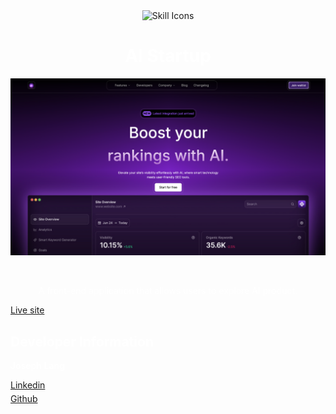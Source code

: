 <div align="center">
    <img src="https://skillicons.dev/icons?i=react,nextjs,tailwind,typescript" alt="Skill Icons" />

<h1 align="center" style="color:white;">
AI Startup
</h1>
<img src="/public/ai-startup.png"
     alt="AI Startup"
     style="float: left; margin-right: 10px;" />
</div>
<p style="text-align:center; color:white; margin-top:350px;" >
    A front-end application that allows users to explore AI product.
</p>
<a style="text-decoration:underline;" href="https://ai-startup.netlify.app/">Live site</a>
<h2 style="color:white;">
Developer Information
</h2>
<p style="color:white; font-weight:600;">Joseph Lang</p>
<div style="display:flex; flex-direction:column;gap:5px">
<a href="https://www.linkedin.com/in/jlang67/" style="text-decoration:underline;">Linkedin</a>
<a href="https://github.com/joseph-lang7" style="text-decoration:underline;">Github</a>
</div>
